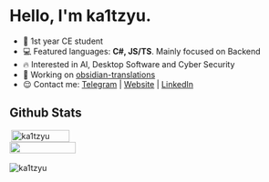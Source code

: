 # Hello, I'm ka1tzyu.

- 📕 1st year CE student
- 💻 Featured languages: **C#, JS/TS**. Mainly focused on Backend
- 🔥 Interested in AI, Desktop Software and Cyber Security
- 🚀 Working on [obsidian-translations](https://github.com/ka1tzyu/obsidian-translations)
- 😌 Contact me: [Telegram](https://t.me/ka1tzyu) | [Website](https://ka1tzyu.dev) | [LinkedIn](https://www.linkedin.com/in/ka1tzyu)

## Github Stats
<div style="display:flex;flex-direction:column;">

<img src="https://github-readme-stats.vercel.app/api?username=ka1tzyu&show_icons=true&theme=gotham&`show_icons=true&include_all_commits=true&count_private=true&show_owner=true" alt="ka1tzyu" width="45%" align="right"/>
<img src="https://github-readme-streak-stats.herokuapp.com/?user=ka1tzyu&theme=dark" width="48%" >
</div>
<br/>
<img src="https://activity-graph.herokuapp.com/graph?username=ka1tzyu&bg_color=000000&color=4fff67&line=4fff67&point=ffffff&area=true&hide_border=true" alt="ka1tzyu" align="center"/>
